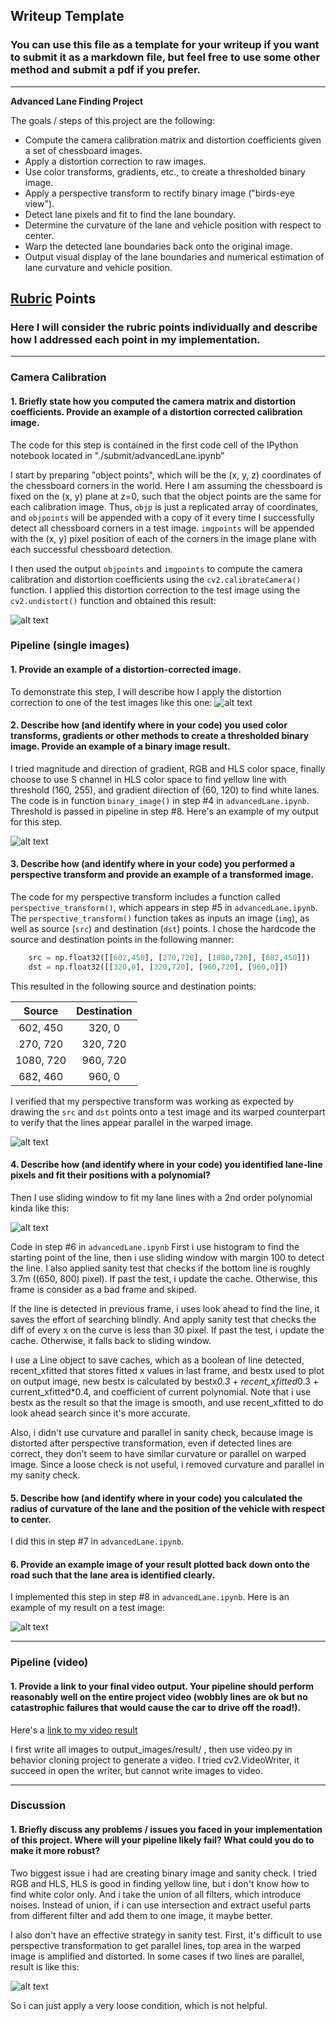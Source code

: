 ## Writeup Template

### You can use this file as a template for your writeup if you want to submit it as a markdown file, but feel free to use some other method and submit a pdf if you prefer.

---

**Advanced Lane Finding Project**

The goals / steps of this project are the following:

* Compute the camera calibration matrix and distortion coefficients given a set of chessboard images.
* Apply a distortion correction to raw images.
* Use color transforms, gradients, etc., to create a thresholded binary image.
* Apply a perspective transform to rectify binary image ("birds-eye view").
* Detect lane pixels and fit to find the lane boundary.
* Determine the curvature of the lane and vehicle position with respect to center.
* Warp the detected lane boundaries back onto the original image.
* Output visual display of the lane boundaries and numerical estimation of lane curvature and vehicle position.

[//]: # (Image References)

[image1]: ./output_images/undistort.jpg "Undistorted"
[image2]: ./test_images/test1.jpg "Road Transformed"
[image3]: ./output_images/binary.jpg "Binary Example"
[image4]: ./output_images/perspective.jpg "Warp Example"
[image5]: ./output_images/color_fit.jpg "Fit Visual"
[image6]: ./output_images/result/image0000.jpg "Output"
[image7]: ./output_images/bad1.jpg "Bad Image"
[video1]: ./output_images/project_video.mp4 "Video"

## [Rubric](https://review.udacity.com/#!/rubrics/571/view) Points

### Here I will consider the rubric points individually and describe how I addressed each point in my implementation.  

---

### Camera Calibration

#### 1. Briefly state how you computed the camera matrix and distortion coefficients. Provide an example of a distortion corrected calibration image.

The code for this step is contained in the first code cell of the IPython notebook located in "./submit/advancedLane.ipynb"

I start by preparing "object points", which will be the (x, y, z) coordinates of the chessboard corners in the world. Here I am assuming the chessboard is fixed on the (x, y) plane at z=0, such that the object points are the same for each calibration image.  Thus, `objp` is just a replicated array of coordinates, and `objpoints` will be appended with a copy of it every time I successfully detect all chessboard corners in a test image.  `imgpoints` will be appended with the (x, y) pixel position of each of the corners in the image plane with each successful chessboard detection.  

I then used the output `objpoints` and `imgpoints` to compute the camera calibration and distortion coefficients using the `cv2.calibrateCamera()` function.  I applied this distortion correction to the test image using the `cv2.undistort()` function and obtained this result: 

![alt text][image1]

### Pipeline (single images)

#### 1. Provide an example of a distortion-corrected image.

To demonstrate this step, I will describe how I apply the distortion correction to one of the test images like this one:
![alt text][image2]

#### 2. Describe how (and identify where in your code) you used color transforms, gradients or other methods to create a thresholded binary image.  Provide an example of a binary image result.

I tried magnitude and direction of gradient, RGB and HLS color space, finally choose to use S channel in HLS color space to find yellow line with threshold (160, 255), and gradient direction of (60, 120) to find white lanes. The code is in function `binary_image()` in step #4 in `advancedLane.ipynb`. Threshold is passed in pipeline in step #8. Here's an example of my output for this step.

![alt text][image3]

#### 3. Describe how (and identify where in your code) you performed a perspective transform and provide an example of a transformed image.

The code for my perspective transform includes a function called `perspective_transform()`, which appears in step #5 in `advancedLane.ipynb`.  The `perspective_transform()` function takes as inputs an image (`img`), as well as source (`src`) and destination (`dst`) points.  I chose the hardcode the source and destination points in the following manner:

```python
    src = np.float32([[602,450], [270,720], [1080,720], [682,450]])
    dst = np.float32([[320,0], [320,720], [960,720], [960,0]])
```

This resulted in the following source and destination points:

| Source        | Destination   | 
|:-------------:|:-------------:| 
| 602, 450      | 320, 0        | 
| 270, 720      | 320, 720      |
| 1080, 720     | 960, 720      |
| 682, 460      | 960, 0        |

I verified that my perspective transform was working as expected by drawing the `src` and `dst` points onto a test image and its warped counterpart to verify that the lines appear parallel in the warped image.

![alt text][image4]

#### 4. Describe how (and identify where in your code) you identified lane-line pixels and fit their positions with a polynomial?

Then I use sliding window to fit my lane lines with a 2nd order polynomial kinda like this:

![alt text][image5]

Code in step #6 in `advancedLane.ipynb`
First i use histogram to find the starting point of the line, then i use sliding window with margin 100 to detect the line. I also applied sanity test that checks if the bottom line is roughly 3.7m ((650, 800) pixel). If past the test, i update the cache. Otherwise, this frame is consider as a bad frame and skiped. 

If the line is detected in previous frame, i uses look ahead to find the line, it saves the effort of searching blindly. And apply sanity test that checks the diff of every x on the curve is less than 30 pixel. If past the test, i update the cache. Otherwise, it falls back to sliding window.

I use a Line object to save caches, which as a boolean of line detected, recent_xfitted that stores fitted x values in last frame, and bestx used to plot on output image, new bestx is calculated by bestx*0.3 + recent_xfitted*0.3 + current_xfitted*0.4, and coefficient of current polynomial.
Note that i use bestx as the result so that the image is smooth, and use recent_xfitted to do look ahead search since it's more accurate.

Also, i didn't use curvature and parallel in sanity check, because image is distorted after perspective transformation, even if detected lines are correct, they don't seem to have similar curvature or parallel on warped image. Since a loose check is not useful, i removed curvature and parallel in my sanity check.

#### 5. Describe how (and identify where in your code) you calculated the radius of curvature of the lane and the position of the vehicle with respect to center.

I did this in step #7 in `advancedLane.ipynb`. 

#### 6. Provide an example image of your result plotted back down onto the road such that the lane area is identified clearly.

I implemented this step in step #8 in `advancedLane.ipynb`.  Here is an example of my result on a test image:

![alt text][image6]

---

### Pipeline (video)

#### 1. Provide a link to your final video output.  Your pipeline should perform reasonably well on the entire project video (wobbly lines are ok but no catastrophic failures that would cause the car to drive off the road!).

Here's a [link to my video result](./output_video.mp4)

I first write all images to output_images/result/ , then use video.py in behavior cloning project to generate a video.
I tried cv2.VideoWriter, it succeed in open the writer, but cannot write images to video.

---

### Discussion

#### 1. Briefly discuss any problems / issues you faced in your implementation of this project.  Where will your pipeline likely fail?  What could you do to make it more robust?

Two biggest issue i had are creating binary image and sanity check. 
I tried RGB and HLS, HLS is good in finding yellow line, but i don't know how to find white color only. And i take the union of all filters, which introduce noises. Instead of union, if i can use intersection and extract useful parts from different filter and add them to one image, it maybe better.

I also don't have an effective strategy in sanity test. First, it's difficult to use perspective transformation to get parallel lines, top area in the warped image is amplified and distorted. In some cases if two lines are parallel, result is like this:

![alt text][image7]

So i can just apply a very loose condition, which is not helpful. 
